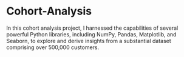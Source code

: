 # Cohort-Analysis
 In this cohort analysis project, I harnessed the capabilities of several powerful Python libraries, including NumPy, Pandas, Matplotlib, and Seaborn, to explore and derive insights from a substantial dataset comprising over 500,000 customers.
